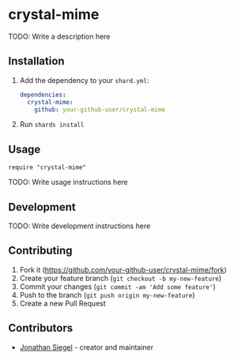 # crystal-mime

TODO: Write a description here

## Installation

1. Add the dependency to your `shard.yml`:

   ```yaml
   dependencies:
     crystal-mime:
       github: your-github-user/crystal-mime
   ```

2. Run `shards install`

## Usage

```crystal
require "crystal-mime"
```

TODO: Write usage instructions here

## Development

TODO: Write development instructions here

## Contributing

1. Fork it (<https://github.com/your-github-user/crystal-mime/fork>)
2. Create your feature branch (`git checkout -b my-new-feature`)
3. Commit your changes (`git commit -am 'Add some feature'`)
4. Push to the branch (`git push origin my-new-feature`)
5. Create a new Pull Request

## Contributors

- [Jonathan Siegel](https://github.com/your-github-user) - creator and maintainer
